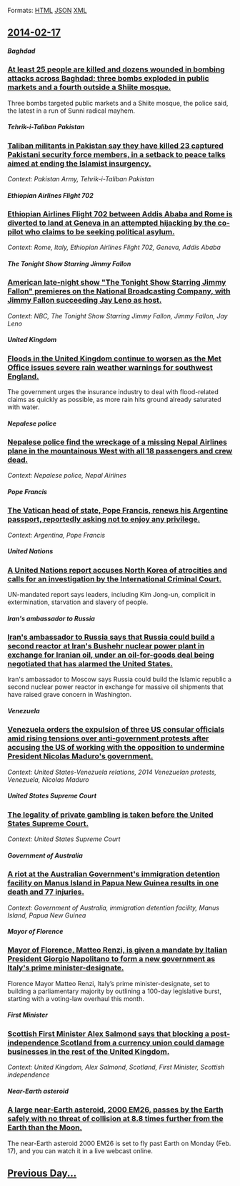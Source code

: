 
Formats: [HTML](2014/02/17/index.html)  [JSON](2014/02/17/index.json)  [XML](2014/02/17/index.xml)  

## [2014-02-17](/news/2014/02/17/index.md)

##### Baghdad
### [At least 25 people are killed and dozens wounded in bombing attacks across Baghdad; three bombs exploded in public markets and a fourth outside a Shiite mosque. ](/news/2014/02/17/at-least-25-people-are-killed-and-dozens-wounded-in-bombing-attacks-across-baghdad-three-bombs-exploded-in-public-markets-and-a-fourth-outs.md)
Three bombs targeted public markets and a Shiite mosque, the police said, the latest in a run of Sunni radical mayhem.

##### Tehrik-i-Taliban Pakistan
### [Taliban militants in Pakistan say they have killed 23 captured Pakistani security force members, in a setback to peace talks aimed at ending the Islamist insurgency. ](/news/2014/02/17/taliban-militants-in-pakistan-say-they-have-killed-23-captured-pakistani-security-force-members-in-a-setback-to-peace-talks-aimed-at-ending.md)
_Context: Pakistan Army, Tehrik-i-Taliban Pakistan_

##### Ethiopian Airlines Flight 702
### [Ethiopian Airlines Flight 702 between Addis Ababa and Rome is diverted to land at Geneva in an attempted hijacking by the co-pilot who claims to be seeking political asylum. ](/news/2014/02/17/ethiopian-airlines-flight-702-between-addis-ababa-and-rome-is-diverted-to-land-at-geneva-in-an-attempted-hijacking-by-the-co-pilot-who-claim.md)
_Context: Rome, Italy, Ethiopian Airlines Flight 702, Geneva, Addis Ababa_

##### The Tonight Show Starring Jimmy Fallon
### [American late-night show "The Tonight Show Starring Jimmy Fallon" premieres on the National Broadcasting Company, with Jimmy Fallon succeeding Jay Leno as host. ](/news/2014/02/17/american-late-night-show-the-tonight-show-starring-jimmy-fallon-premieres-on-the-national-broadcasting-company-with-jimmy-fallon-succeedi.md)
_Context: NBC, The Tonight Show Starring Jimmy Fallon, Jimmy Fallon, Jay Leno_

##### United Kingdom
### [Floods in the United Kingdom continue to worsen as the Met Office issues severe rain weather warnings for southwest England. ](/news/2014/02/17/floods-in-the-united-kingdom-continue-to-worsen-as-the-met-office-issues-severe-rain-weather-warnings-for-southwest-england.md)
The government urges the insurance industry to deal with flood-related claims as quickly as possible, as more rain hits ground already saturated with water.

##### Nepalese police
### [Nepalese police find the wreckage of a missing Nepal Airlines plane in the mountainous West with all 18 passengers and crew dead. ](/news/2014/02/17/nepalese-police-find-the-wreckage-of-a-missing-nepal-airlines-plane-in-the-mountainous-west-with-all-18-passengers-and-crew-dead.md)
_Context: Nepalese police, Nepal Airlines_

##### Pope Francis
### [The Vatican head of state, Pope Francis, renews his Argentine passport, reportedly asking not to enjoy any privilege. ](/news/2014/02/17/the-vatican-head-of-state-pope-francis-renews-his-argentine-passport-reportedly-asking-not-to-enjoy-any-privilege.md)
_Context: Argentina, Pope Francis_

##### United Nations
### [A United Nations report accuses North Korea of atrocities and calls for an investigation by the International Criminal Court. ](/news/2014/02/17/a-united-nations-report-accuses-north-korea-of-atrocities-and-calls-for-an-investigation-by-the-international-criminal-court.md)
UN-mandated report says leaders, including Kim Jong-un, complicit in extermination, starvation and slavery of people.

##### Iran's ambassador to Russia
### [Iran's ambassador to Russia says that Russia could build a second reactor at Iran's Bushehr nuclear power plant in exchange for Iranian oil, under an oil-for-goods deal being negotiated that has alarmed the United States. ](/news/2014/02/17/iran-s-ambassador-to-russia-says-that-russia-could-build-a-second-reactor-at-iran-s-bushehr-nuclear-power-plant-in-exchange-for-iranian-oil.md)
Iran&#39;s ambassador to Moscow says Russia could build the Islamic republic a second nuclear power reactor in exchange for massive oil shipments that have raised grave concern in Washington.

##### Venezuela
### [Venezuela orders the expulsion of three US consular officials amid rising tensions over anti-government protests after accusing the US of working with the opposition to undermine President Nicolas Maduro's government. ](/news/2014/02/17/venezuela-orders-the-expulsion-of-three-us-consular-officials-amid-rising-tensions-over-anti-government-protests-after-accusing-the-us-of-wo.md)
_Context: United States-Venezuela relations, 2014 Venezuelan protests, Venezuela, Nicolas Maduro_

##### United States Supreme Court
### [The legality of private gambling is taken before the United States Supreme Court. ](/news/2014/02/17/the-legality-of-private-gambling-is-taken-before-the-united-states-supreme-court.md)
_Context: United States Supreme Court_

##### Government of Australia
### [A riot at the Australian Government's immigration detention facility on Manus Island in Papua New Guinea results in one death and 77 injuries. ](/news/2014/02/17/a-riot-at-the-australian-government-s-immigration-detention-facility-on-manus-island-in-papua-new-guinea-results-in-one-death-and-77-injurie.md)
_Context: Government of Australia, immigration detention facility, Manus Island, Papua New Guinea_

##### Mayor of Florence
### [Mayor of Florence, Matteo Renzi, is given a mandate by Italian President Giorgio Napolitano to form a new government as Italy's prime minister-designate. ](/news/2014/02/17/mayor-of-florence-matteo-renzi-is-given-a-mandate-by-italian-president-giorgio-napolitano-to-form-a-new-government-as-italyas-prime-mini.md)
Florence Mayor Matteo Renzi, Italy’s prime minister-designate, set to building a parliamentary majority by outlining a 100-day legislative burst, starting with a voting-law overhaul this month.

##### First Minister
### [Scottish First Minister Alex Salmond says that blocking a post-independence Scotland from a currency union could damage businesses in the rest of the United Kingdom. ](/news/2014/02/17/scottish-first-minister-alex-salmond-says-that-blocking-a-post-independence-scotland-from-a-currency-union-could-damage-businesses-in-the-re.md)
_Context: United Kingdom, Alex Salmond, Scotland, First Minister, Scottish independence_

##### Near-Earth asteroid
### [A large near-Earth asteroid, 2000 EM26, passes by the Earth safely with no threat of collision at 8.8 times further from the Earth than the Moon. ](/news/2014/02/17/a-large-near-earth-asteroid-2000-em26-passes-by-the-earth-safely-with-no-threat-of-collision-at-8-8-times-further-from-the-earth-than-the.md)
The near-Earth asteroid 2000 EM26 is set to fly past Earth on Monday (Feb. 17), and you can watch it in a live webcast online. 

## [Previous Day...](/news/2014/02/16/index.md)

